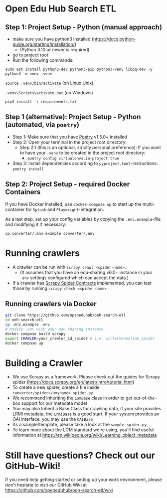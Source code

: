 # Open Edu Hub Search ETL

## Step 1: Project Setup - Python (manual approach)

- make sure you have python3 installed (<https://docs.python-guide.org/starting/installation/>)
  - (Python 3.10 or newer is required)
- go to project root
- Run the following commands:

```
sudo apt install python3-dev python3-pip python3-venv libpq-dev -y
python3 -m venv .venv
```

`source .venv/bin/activate` (on Linux Unix)

`.venv\Scripts\activate.bat` (on Windows)

`pip3 install -r requirements.txt`

## Step 1 (alternative): Project Setup - Python (automated, via `poetry`)

- Step 1: Make sure that you have [Poetry](https://python-poetry.org) v1.5.0+ installed
- Step 2: Open your terminal in the project root directory:
  - Step 2.1 (this is an optional, strictly personal preference): If you want to have your `.venv` to be created in the project root directory: 
    - `poetry config virtualenvs.in-project true`
- Step 3: Install dependencies according to `pyproject.toml`-instructions: `poetry install`

## Step 2: Project Setup - required Docker Containers
If you have Docker installed, use `docker-compose up` to start up the multi-container for `Splash` and `Playwright`-integration.

As a last step, set up your config variables by copying the `.env.example`-file and modifying it if necessary: 

`cp converter/.env.example converter/.env`

# Running crawlers

- A crawler can be run with `scrapy crawl <spider-name>`. 
  - (It assumes that you have an edu-sharing v6.0+ instance in your `.env` settings configured which can accept the data.)
- If a crawler has [Scrapy Spider Contracts](https://docs.scrapy.org/en/latest/topics/contracts.html#spiders-contracts) implemented, you can test those by running `scrapy check <spider-name>`


## Running crawlers via Docker

```bash
git clone https://github.com/openeduhub/oeh-search-etl
cd oeh-search-etl
cp .env.example .env
# modify .env with your edu sharing instance
docker compose build scrapy
export CRAWLER=your_crawler_id_spider # i.e. wirlernenonline_spider
docker compose up
```

# Building a Crawler

- We use Scrapy as a framework. Please check out the guides for Scrapy spider (https://docs.scrapy.org/en/latest/intro/tutorial.html)
- To create a new spider, create a file inside `converter/spiders/<myname>_spider.py`
- We recommend inheriting the `LomBase` class in order to get out-of-the-box support for our metadata model
- You may also Inherit a Base Class for crawling data, if your site provides LRMI metadata, the `LrmiBase` is a good start. If your system provides an OAI interface, you may use the `OAIBase`
- As a sample/template, please take a look at the `sample_spider.py`
- To learn more about the LOM standard we're using, you'll find useful information at https://en.wikipedia.org/wiki/Learning_object_metadata

# Still have questions? Check out our GitHub-Wiki!
If you need help getting started or setting up your work environment, please don't hesitate to visit our GitHub Wiki at https://github.com/openeduhub/oeh-search-etl/wiki
